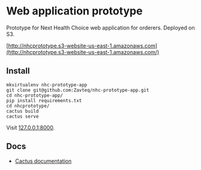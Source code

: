 # Web application prototype

Prototype for Next Health Choice web application for orderers. Deployed on S3.

[http://nhcprototype.s3-website-us-east-1.amazonaws.com](http://nhcprototype.s3-website-us-east-1.amazonaws.com/)

## Install

```
mkvirtualenv nhc-prototype-app
git clone git@github.com:Zavteq/nhc-prototype-app.git
cd nhc-prototype-app/
pip install requirements.txt
cd nhcprototype/
cactus build
cactus serve
```

Visit [127.0.0.1:8000](http://127.0.0.1:8000/).

## Docs

- [Cactus documentation](https://github.com/koenbok/cactus)
